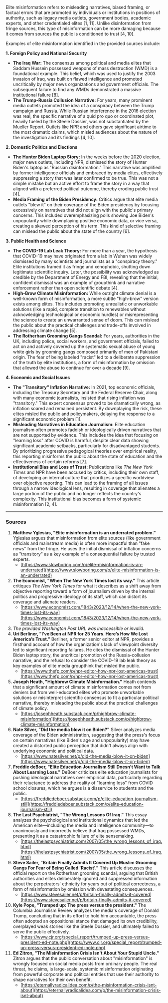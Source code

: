Elite misinformation refers to misleading narratives, biased framing, or factual errors that are promoted by individuals or institutions in positions of authority, such as legacy media outlets, government bodies, academic experts, and other credentialed elites [1, 11]. Unlike disinformation from fringe sources, this type of misinformation can be more damaging because it comes from sources the public is conditioned to trust [4, 10].

Examples of elite misinformation identified in the provided sources include:

**1. Foreign Policy and National Security**
*   **The Iraq War:** The consensus among political and media elites that Saddam Hussein possessed weapons of mass destruction (WMD) is a foundational example. This belief, which was used to justify the 2003 invasion of Iraq, was built on flawed intelligence and promoted uncritically by major news organizations and government officials. The subsequent failure to find any WMDs demonstrated a massive institutional failure [8].
*   **The Trump-Russia Collusion Narrative:** For years, many prominent media outlets promoted the idea of a conspiracy between the Trump campaign and Russia. While Russian interference in the 2016 election was real, the specific narrative of a quid pro quo or coordinated plot, heavily fueled by the Steele Dossier, was not substantiated by the Mueller Report. Outlets like NPR and others gave significant airtime to the most dramatic claims, which misled audiences about the nature of the investigation and its findings [4, 10].

**2. Domestic Politics and Elections**
*   **The Hunter Biden Laptop Story:** In the weeks before the 2020 election, major news outlets, including NPR, dismissed the story of Hunter Biden's laptop as "Russian disinformation." This narrative was amplified by former intelligence officials and embraced by media elites, effectively suppressing a story that was later confirmed to be true. This was not a simple mistake but an active effort to frame the story in a way that aligned with a preferred political outcome, thereby eroding public trust [4].
*   **Media Framing of the Biden Presidency:** Critics argue that elite media outlets "blew it" on their coverage of the Biden presidency by focusing excessively on narratives that did not align with the public's primary concerns. This included overemphasizing polls showing Joe Biden's unpopularity while downplaying positive economic data, or vice versa, creating a skewed perception of his term. This kind of selective framing can mislead the public about the state of the country [6].

**3. Public Health and Science**
*   **The COVID-19 Lab Leak Theory:** For more than a year, the hypothesis that COVID-19 may have originated from a lab in Wuhan was widely dismissed by many scientists and journalists as a "conspiracy theory." Elite institutions framed it as fringe and xenophobic, shutting down legitimate scientific inquiry. Later, the possibility was acknowledged as credible by the Department of Energy and FBI, revealing that the initial, confident dismissal was an example of groupthink and narrative enforcement rather than open scientific debate [4].
*   **High-Brow Climate Misinformation:** While outright climate denial is a well-known form of misinformation, a more subtle "high-brow" version exists among elites. This includes promoting unrealistic or unworkable solutions (like a rapid, complete transition to renewables without acknowledging technological or economic hurdles) or misrepresenting the science to create an unwarranted sense of doom. This can mislead the public about the practical challenges and trade-offs involved in addressing climate change [5].
*   **The Rotherham Grooming Gangs Scandal:** For years, authorities in the UK, including police, social workers, and government officials, failed to act on and actively covered up the systematic sexual abuse of young white girls by grooming gangs composed primarily of men of Pakistani origin. The fear of being labeled "racist" led to a deliberate suppression of the truth by elite institutions, a form of misinformation by omission that allowed the abuse to continue for over a decade [9].

**4. Economic and Social Issues**
*   **The "Transitory" Inflation Narrative:** In 2021, top economic officials, including the Treasury Secretary and the Federal Reserve Chair, along with many economic journalists, insisted that rising inflation was "transitory." This expert consensus proved to be dramatically wrong, as inflation soared and remained persistent. By downplaying the risk, these elites misled the public and policymakers, delaying the response to a significant economic problem [1].
*   **Misleading Narratives in Education Journalism:** Elite education journalism often promotes faddish or ideologically driven narratives that are not supported by evidence. This includes the idea that focusing on "learning loss" after COVID is harmful, despite clear data showing significant academic setbacks, particularly for disadvantaged students. By prioritizing progressive pedagogical theories over empirical reality, this reporting misinforms the public about the state of education and the effectiveness of certain reforms [7].
*   **Institutional Bias and Loss of Trust:** Publications like *The New York Times* and NPR have been accused by critics, including their own staff, of developing an internal culture that prioritizes a specific worldview over objective reporting. This can lead to the framing of all issues through a narrow ideological lens, resulting in coverage that alienates a large portion of the public and no longer reflects the country's complexity. This institutional bias becomes a form of systemic misinformation [2, 4].

---

### Sources

1.  **Matthew Yglesias, "Elite misinformation is an underrated problem."** Yglesias argues that misinformation from elite sources (like government officials and mainstream media) is often more impactful than "fake news" from the fringe. He uses the initial dismissal of inflation concerns as "transitory" as a key example of a consequential failure by trusted experts.
    *   [https://www.slowboring.com/p/elite-misinformation-is-an-underrated](https://www.slowboring.com/p/elite-misinformation-is-an-underrated)
2.  **The Economist, "When The New York Times lost its way."** This article critiques *The New York Times* for what it describes as a shift away from objective reporting toward a form of journalism driven by the internal politics and progressive ideology of its staff, which can distort its coverage and alienate readers.
    *   [https://www.economist.com/1843/2023/12/14/when-the-new-york-times-lost-its-way](https://www.economist.com/1843/2023/12/14/when-the-new-york-times-lost-its-way)
3.  *The provided Washington Post URL was inaccessible or invalid.*
4.  **Uri Berliner, "I’ve Been at NPR for 25 Years. Here’s How We Lost America’s Trust."** Berliner, a former senior editor at NPR, provides a firsthand account of how the organization's lack of viewpoint diversity led to significant reporting failures. He cites the dismissal of the Hunter Biden laptop story, the uncritical promotion of the Russia-collusion narrative, and the refusal to consider the COVID-19 lab leak theory as key examples of elite media groupthink that misled the public.
    *   [https://www.thefp.com/p/npr-editor-how-npr-lost-americas-trust](https://www.thefp.com/p/npr-editor-how-npr-lost-americas-trust)
5.  **Joseph Heath, "Highbrow Climate Misinformation."** Heath contends that a significant amount of climate misinformation comes not from deniers but from well-educated elites who promote unworkable solutions or misinterpret scientific consensus to fit a particular political narrative, thereby misleading the public about the practical challenges of climate policy.
    *   [https://josephheath.substack.com/p/highbrow-climate-misinformation](https://josephheath.substack.com/p/highbrow-climate-misinformation)
6.  **Nate Silver, "Did the media blow it on Biden?"** Silver analyzes media coverage of the Biden administration, suggesting that the press's focus on certain narratives (like Biden's age and unpopularity) may have created a distorted public perception that didn't always align with underlying economic and political data.
    *   [https://www.natesilver.net/p/did-the-media-blow-it-on-biden](https://www.natesilver.net/p/did-the-media-blow-it-on-biden)
7.  **Freddie deBoer, "Elite Education Journalism Still Doesn’t Want to Talk About Learning Loss."** DeBoer criticizes elite education journalists for pushing ideological narratives over empirical data, particularly regarding their reluctance to address the reality of "learning loss" from COVID school closures, which he argues is a disservice to students and the public.
    *   [https://freddiedeboer.substack.com/p/elite-education-journalism-still](https://freddiedeboer.substack.com/p/elite-education-journalism-still)
8.  **The Last Psychiatrist, "The Wrong Lessons Of Iraq."** This essay analyzes the psychological and institutional dynamics that led the American elite—including the media and intelligence community—to unanimously and incorrectly believe that Iraq possessed WMDs, presenting it as a catastrophic failure of elite sensemaking.
    *   [https://thelastpsychiatrist.com/2007/05/the_wrong_lessons_of_iraq.html](https://thelastpsychiatrist.com/2007/05/the_wrong_lessons_of_iraq.html)
9.  **Steve Sailer, "Britain Finally Admits It Covered Up Muslim Grooming Gangs For Fear of Being Called 'Racist'."** This article discusses the official report on the Rotherham grooming scandal, arguing that British authorities and elites deliberately ignored and suppressed information about the perpetrators' ethnicity for years out of political correctness, a form of misinformation by omission with devastating consequences.
    *   [https://www.stevesailer.net/p/britain-finally-admits-it-covered](https://www.stevesailer.net/p/britain-finally-admits-it-covered)
10. **Kyle Pope, "Trumped up: The press versus the president."** The Columbia Journalism Review analyzes the media's coverage of Donald Trump, concluding that in its effort to hold him accountable, the press often adopted an oppositional stance that damaged its own credibility, overplayed weak stories like the Steele Dossier, and ultimately failed to serve the public effectively.
    *   [https://www.cjr.org/special_report/trumped-up-press-versus-president-ed-note.php](https://www.cjr.org/special_report/trumped-up-press-versus-president-ed-note.php)
11. **Ed Zitron, "The Misinformation Crisis Isn't About Your Stupid Uncle."** Zitron argues that the public conversation about "misinformation" is wrongly focused on social media posts from ordinary people. The real threat, he claims, is large-scale, systemic misinformation originating from powerful corporate and political entities that use their authority to shape narratives for their own benefit.
    *   [https://eternallyradicalidea.com/p/the-misinformation-crisis-isnt-about](https://eternallyradicalidea.com/p/the-misinformation-crisis-isnt-about)
